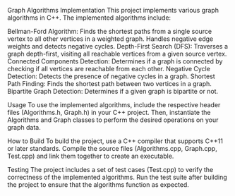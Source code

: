 Graph Algorithms Implementation
This project implements various graph algorithms in C++. The implemented algorithms include:

Bellman-Ford Algorithm: Finds the shortest paths from a single source vertex to all other vertices in a weighted graph. Handles negative edge weights and detects negative cycles.
Depth-First Search (DFS): Traverses a graph depth-first, visiting all reachable vertices from a given source vertex.
Connected Components Detection: Determines if a graph is connected by checking if all vertices are reachable from each other.
Negative Cycle Detection: Detects the presence of negative cycles in a graph.
Shortest Path Finding: Finds the shortest path between two vertices in a graph.
Bipartite Graph Detection: Determines if a given graph is bipartite or not.

Usage
To use the implemented algorithms, include the respective header files (Algorithms.h, Graph.h) in your C++ project. Then, instantiate the Algorithms and Graph classes to perform the desired operations on your graph data.

How to Build
To build the project, use a C++ compiler that supports C++11 or later standards. Compile the source files (Algorithms.cpp, Graph.cpp, Test.cpp) and link them together to create an executable.

Testing
The project includes a set of test cases (Test.cpp) to verify the correctness of the implemented algorithms. Run the test suite after building the project to ensure that the algorithms function as expected.
